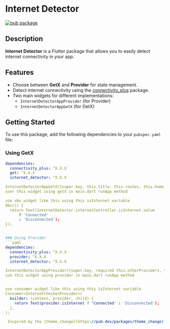 # Internet Detector

[![pub package](https://img.shields.io/pub/v/internet_detector.svg)](https://pub.dev/packages/internet_detector)

## Description

**Internet Detector** is a Flutter package that allows you to easily detect internet connectivity in your app.

## Features

- Choose between **GetX** and **Provider** for state management.
- Detect internet connectivity using the [connectivity_plus](https://pub.dev/packages/connectivity_plus) package.
- Two main widgets for different implementations:
    - `InternetDetectorAppProvider` (for Provider)
    - `InternetDetectorAppGetX` (for GetX)

## Getting Started

To use this package, add the following dependencies to your `pubspec.yaml` file:

### Using GetX

```yaml
dependencies:
  connectivity_plus: ^X.X.X
  get: ^X.X.X
  internet_detector: ^X.X.X

InternetDetectorAppGetX({super.key, this.title, this.routes, this.home, this.initialRoute, this.debugShowCheckedModeBanner});
user this widget using getX in main.dart runApp method

use obx widget like this using this isInternet variable
Obx(() {
  return Text(InternetDetector.internetController.isInternet.value
      ? 'Connected'
      : 'Disconnected');
});


### Using Provider
```yaml
dependencies:
  connectivity_plus: ^X.X.X
  provider: ^X.X.X
  internet_detector: ^X.X.X

InternetDetectorAppProvider({super.key, required this.otherProviders, this.routes, this.home, this.initialRoute, this.title, this.debugShowCheckedModeBanner});
use this widget using provider in main.dart runApp method


use consumer widget like this using this isInternet variable
Consumer<InternetCheckerProvider>(
  builder: (context, provider, child) {
    return Text(provider.isInternet ? 'Connected' : 'Disconnected');
  },
);

 Inspired by the [theme_change](https://pub.dev/packages/theme_change) package, this package offers two implementations using different state management solutions: **GetX** and **Provider**.